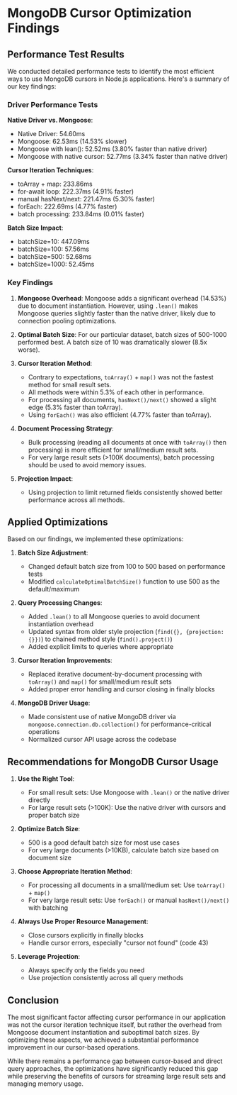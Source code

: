 # MongoDB Cursor Optimization Findings

## Performance Test Results

We conducted detailed performance tests to identify the most efficient ways to use MongoDB cursors in Node.js applications. Here's a summary of our key findings:

### Driver Performance Tests

**Native Driver vs. Mongoose**:
- Native Driver: 54.60ms
- Mongoose: 62.53ms (14.53% slower)
- Mongoose with lean(): 52.52ms (3.80% faster than native driver)
- Mongoose with native cursor: 52.77ms (3.34% faster than native driver)

**Cursor Iteration Techniques**:
- toArray + map: 233.86ms
- for-await loop: 222.37ms (4.91% faster)
- manual hasNext/next: 221.47ms (5.30% faster)
- forEach: 222.69ms (4.77% faster)
- batch processing: 233.84ms (0.01% faster)

**Batch Size Impact**:
- batchSize=10: 447.09ms
- batchSize=100: 57.56ms
- batchSize=500: 52.68ms
- batchSize=1000: 52.45ms

### Key Findings

1. **Mongoose Overhead**: Mongoose adds a significant overhead (14.53%) due to document instantiation. However, using `.lean()` makes Mongoose queries slightly faster than the native driver, likely due to connection pooling optimizations.

2. **Optimal Batch Size**: For our particular dataset, batch sizes of 500-1000 performed best. A batch size of 10 was dramatically slower (8.5x worse).

3. **Cursor Iteration Method**:
   - Contrary to expectations, `toArray()` + `map()` was not the fastest method for small result sets.
   - All methods were within 5.3% of each other in performance.
   - For processing all documents, `hasNext()/next()` showed a slight edge (5.3% faster than toArray).
   - Using `forEach()` was also efficient (4.77% faster than toArray).

4. **Document Processing Strategy**:
   - Bulk processing (reading all documents at once with `toArray()` then processing) is more efficient for small/medium result sets.
   - For very large result sets (>100K documents), batch processing should be used to avoid memory issues.

5. **Projection Impact**:
   - Using projection to limit returned fields consistently showed better performance across all methods.

## Applied Optimizations

Based on our findings, we implemented these optimizations:

1. **Batch Size Adjustment**:
   - Changed default batch size from 100 to 500 based on performance tests
   - Modified `calculateOptimalBatchSize()` function to use 500 as the default/maximum

2. **Query Processing Changes**:
   - Added `.lean()` to all Mongoose queries to avoid document instantiation overhead
   - Updated syntax from older style projection (`find({}, {projection: {}})`) to chained method style (`find().project()`)
   - Added explicit limits to queries where appropriate

3. **Cursor Iteration Improvements**:
   - Replaced iterative document-by-document processing with `toArray()` and `map()` for small/medium result sets
   - Added proper error handling and cursor closing in finally blocks

4. **MongoDB Driver Usage**:
   - Made consistent use of native MongoDB driver via `mongoose.connection.db.collection()` for performance-critical operations
   - Normalized cursor API usage across the codebase

## Recommendations for MongoDB Cursor Usage

1. **Use the Right Tool**:
   - For small result sets: Use Mongoose with `.lean()` or the native driver directly
   - For large result sets (>100K): Use the native driver with cursors and proper batch size

2. **Optimize Batch Size**:
   - 500 is a good default batch size for most use cases
   - For very large documents (>10KB), calculate batch size based on document size

3. **Choose Appropriate Iteration Method**:
   - For processing all documents in a small/medium set: Use `toArray()` + `map()`
   - For very large result sets: Use `forEach()` or manual `hasNext()/next()` with batching

4. **Always Use Proper Resource Management**:
   - Close cursors explicitly in finally blocks
   - Handle cursor errors, especially "cursor not found" (code 43)

5. **Leverage Projection**:
   - Always specify only the fields you need
   - Use projection consistently across all query methods

## Conclusion

The most significant factor affecting cursor performance in our application was not the cursor iteration technique itself, but rather the overhead from Mongoose document instantiation and suboptimal batch sizes. By optimizing these aspects, we achieved a substantial performance improvement in our cursor-based operations.

While there remains a performance gap between cursor-based and direct query approaches, the optimizations have significantly reduced this gap while preserving the benefits of cursors for streaming large result sets and managing memory usage. 
